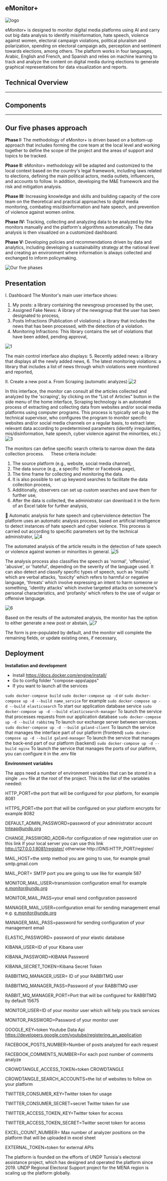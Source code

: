 ## **eMonitor+**

![logo](https://github.com/MxNaruto/eMonitor-Plus/blob/master/frontends/galand-client/src/assests/default-logo4.png)

eMonitor+ is designed to monitor digital media platforms using AI and carry out big data analysis to identify misinformation, hate speech, violence against women, electoral campaign violations, political pluralism and polarization, spending on electoral campaign ads, perception and sentiment towards elections, among others. The platform works in four languages, Arabic, English and French, and Spanish and relies on machine learning to track and analyze the content on digital media during elections to generate graphical representations for data visualization and reports.

## **Technical Overview** 

---


## **Components** 

----

## **Our five phases approach**
<B>Phase I:</B> The methodology of eMonitor+ is driven based on a bottom-up approach that includes forming the core team at the local level and working together to define the scope of the project and the areas of support and topics to be tracked.
 

<B>Phase II:</B> eMonitor+ methodology will be adapted and customized to the local context based on the country's legal framework, including laws related to elections, defining the main political actors, media outlets, influencers, and accounts to follow. In addition, developing the M&E framework and the risk and mitigation analysis.
 

<B>Phase III:</B> Increasing knowledge and skills and building capacity of the core team on the theoretical and practical approaches to digital media monitoring, combating mis/disinformation and hate speech, and prevention of violence against women online.
 

<B>Phase IV:</B> Tracking, collecting and analyzing data to be analyzed by the monitors manually and the platform's algorithms automatically. The data analysis is then visualized on a customized dashboard.
 

<B>Phase V:</B> Developing policies and recommendations driven by data and analytics, including developing a sustainability strategy at the national level and creating an environment where information is always collected and exchanged to inform policymaking.

![Our five phases](https://github.com/MxNaruto/eMonitor-Plus/blob/master/images/5_phase.png)


## **Presentation**

I.	Dashboard 
The Monitor's main user interface shows:
1.	My posts: a library containing the newsgroup processed by the user,
2.	Assigned Fake News: A library of the newsgroup that the user has been designated to process,
3.	Posts Infractions (Publication of violations): a library that includes the news that has been processed, with the detection of a violation.
4.	Monitoring Infractions: This library contains the set of violations that have been added, pending approval,

![1](https://github.com/MxNaruto/eMonitor-Plus/blob/master/images/1.png)


The main control interface also displays:
5.	Recently added news: a library that displays all the newly added news,
6.	The latest monitoring violations: a library that includes a list of news through which violations were monitored and reported,




II.	Create a new post
a.	From Scraping (automatic analyzes)
![2](https://github.com/MxNaruto/eMonitor-Plus/blob/master/images/2.png)

In this interface, the monitor can consult all the articles collected and analyzed by the 'scraping', by clicking on the "List of Articles" button in the side menu of the home interface,
Scraping technology is an automated process of extracting and collecting data from websites and/or social media platforms using computer programs. This process is typically set up by the technical supervisor, who configures the program to monitor specific websites and/or social media channels on a regular basis, to extract later, relevant data according to predetermined parameters (identify irregularities, mis/disinformation, hate speech, cyber violence against the minorities, etc.)
![3](https://github.com/MxNaruto/eMonitor-Plus/blob/master/images/3.png)  

The monitors can define specific search criteria to narrow down the data collection process. 
 
These criteria include: 
1.	The source platform (e.g., website, social media channel), 
2.	The data source (e.g., a specific Twitter or Facebook page), 
3.	The time frame for collecting and monitoring the data. 
4.	It is also possible to set up keyword searches to facilitate the data collection process,
5.	Additionally, observers can set up custom searches and save them for further use,
6.	After the data is collected, the administrator can download it in the form of an Excel table for further analysis,

	Automatic analysis for hate speech and cyberviolence detection
The platform uses an automatic analysis process, based on artificial intelligence to detect instances of hate speech and cyber violence. This process is carried out according to specific parameters set by the technical administrator,
![4](https://github.com/MxNaruto/eMonitor-Plus/blob/master/images/4.png) 

The automated analysis of the article results in the detection of hate speech or violence against women or minorities in general.
![5](https://github.com/MxNaruto/eMonitor-Plus/blob/master/images/5.png) 
 
 
 
The analysis process also classifies the speech as 'normal', 'offensive', 'abusive', or 'hateful', depending on the severity of the language used. 
It can also detect and classify specific types of speech, such as 'insults' which are verbal attacks, 'toxicity' which refers to harmful or negative language, 'threats' which involve expressing an intent to harm someone or something, 'identity attacks' which involve targeted attacks on someone's personal characteristics, and 'profanity' which refers to the use of vulgar or offensive language.
 
![6](https://github.com/MxNaruto/eMonitor-Plus/blob/master/images/6.png)
 
Based on the results of the automated analysis, the monitor has the option to either generate a new post or abstain,
![7](https://github.com/MxNaruto/eMonitor-Plus/blob/master/images/7.png) 

The form is pre-populated by default, and the monitor will complete the remaining fields, or update existing ones, if necessary,
## **Deployment** 


**Installation and development** 

* Install <a name="docker-compose">https://docs.docker.com/engine/install/</a> 
* Go to config folder "compose-apps\apps"
* If you want to launch all the services

 `sudo docker-compose build`
 `sudo docker-compose up -d`
or
 `sudo docker-compose up -d --build name_service`
for example
 `sudo docker-compose up -d --build elasticsearch`
To start our application database service
 `sudo docker-compose up -d --build elasticsearch-manager`
To launch the service that processes requests from our application database
 `sudo docker-compose up -d --build rabbitmq`
To launch our exchange server between services.
 `sudo docker-compose up -d --build galand-client`
To launch the service that manages the interface part of our platform (frontend)
 `sudo docker-compose up -d --build galand-manager`
To launch the service that manages the back-end part of our platform (backend)
 `sudo docker-compose up -d --build nginx`
To launch the service that manages the ports of our platform, you can configure it in the .env file



**Environment variables**

The apps need a number of environment variables that can be stored in a single `.env` file at the root of the project. This is the list of the variables needed:

HTTP_PORT=the port that will be configured for your platform, for example 8081

HTTPS_PORT=the port that will be configured on your platform encrypts for example 8082

DEFAULT_ADMIN_PASSWORD=password of your administrator account tnteap@undp.org

CHANGE_PASSWORD_ADDR=for configuration of new registration user on this link if your local server you can use this link http://127.0.0.1:8081/register/ otherwise http://DNS:HTTP_PORT/register/

MAIL_HOST=the smtp method you are going to use, for example gmail smtp.gmail.com

MAIL_PORT= SMTP port you are going to use like for example 587

MONITOR_MAIL_USER=transmission configuration email for example e.monitor@undp.org

MONITOR_MAIL_PASS=your email send configuration password

MANAGER_MAIL_USER=configuration email for sending management email e.g. e.monitor@undp.org

MANAGER_MAIL_PASS=password for sending configuration of your management email

ELASTIC_PASSWORD= password of your elastic database

KIBANA_USER=ID of your Kibana user

KIBANA_PASSWORD=KIBANA Password

KIBANA_SECRET_TOKEN=Kibana Secret Token

RABBITMQ_MANAGER_USER= ID of your RABBITMQ user

RABBITMQ_MANAGER_PASS=Password of your RABBITMQ user

RABBIT_MQ_MANAGER_PORT=Port that will be configured for RABBITMQ by default 15675

MONITOR_USER=ID of your monitor user which will help you track services

MONITOR_PASSWORD=Password of your monitor user

GOOGLE_KEY=token Youtube Data Api https://developers.google.com/youtube/registering_an_application

FACEBOOK_POSTS_NUMBER=Number of posts analyzed for each request

FACEBOOK_COMMENTS_NUMBER=For each post number of comments analyze

CROWDTANGLE_ACCESS_TOKEN=token CROWDTANGLE

CROWDTANGLE_SEARCH_ACCOUNTS=the list of websites to follow on your platform

TWITTER_CONSUMER_KEY=Twitter token for usage

TWITTER_CONSUMER_SECRET=secret Twitter token for use

TWITTER_ACCESS_TOKEN_KEY=Twitter token for access

TWITTER_ACCESS_TOKEN_SECRET=Twitter secret token for access

EXCEL_COUNT_NUMBER= Max number of analyzer positions on the platform that will be uploaded in excel sheet

EXTERNAL_TOKEN=token for external APIs

The platform is founded on the efforts of UNDP Tunisia's electoral assistance project, which has designed and operated the platform since 2019. UNDP Regional Electoral Support project for the MENA region is scaling up the platform globally.   



